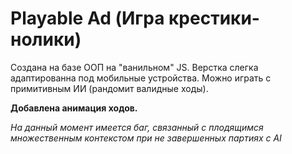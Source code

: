 # Playable Ad (Игра крестики-нолики)

Создана на базе ООП на "ванильном" JS. Верстка слегка адаптированна под мобильные устройства.
Можно играть с примитивным ИИ (рандомит валидные ходы).

**Добавлена анимация ходов.**

_На данный момент имеется баг, связанный с плодящимся множественным контекстом при не завершенных партиях с AI_
